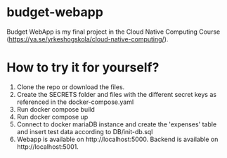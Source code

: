 # budget-webapp
Budget WebApp is my final project in the Cloud Native Computing Course (https://ya.se/yrkeshogskola/cloud-native-computing/).

# How to try it for yourself?
1. Clone the repo or download the files.
2. Create the SECRETS folder and files with the different secret keys as referenced in the docker-compose.yaml
3. Run docker compose build
4. Run docker compose up
5. Connect to docker mariaDB instance and create the 'expenses' table and insert test data according to DB/init-db.sql
6. Webapp is available on http://localhost:5000. Backend is available on http://localhost:5001.